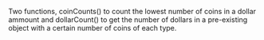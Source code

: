 Two functions, coinCounts() to count the lowest number of coins in a dollar ammount and dollarCount() to get the number of dollars in a pre-existing object with a certain number of coins of each type.
